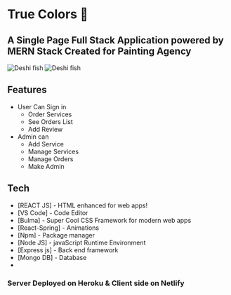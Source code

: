 # True Colors 💛

## A Single Page Full Stack Application powered by MERN Stack Created for Painting Agency

![Deshi fish](https://i.ibb.co/d0Y8hBJ/1.png)
![Deshi fish](https://i.ibb.co/zNJg5Hq/2.png)

## Features

- User Can Sign in
  - Order Services
  - See Orders List
  - Add Review
- Admin can
  - Add Service
  - Manage Services
  - Manage Orders
  - Make Admin

## Tech

- [REACT JS] - HTML enhanced for web apps!
- [VS Code] - Code Editor
- [Bulma] - Super Cool CSS Framework for modern web apps
- [React-Spring] - Animations
- [Npm] - Package manager
- [Node JS] - javaScript Runtime Environment
- [Express js] - Back end framework
- [Mongo DB] - Database
-

### Server Deployed on Heroku & Client side on Netlify
